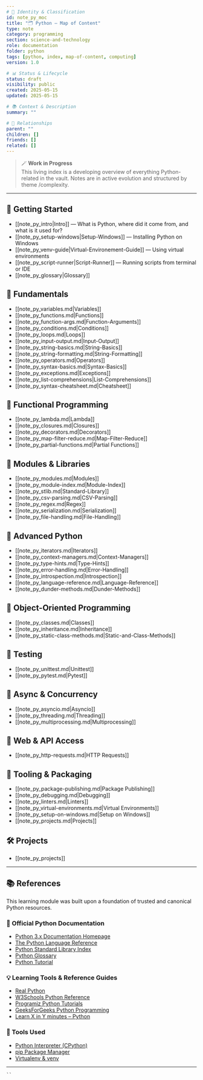 ```yaml
---
# 📄 Identity & Classification
id: note_py_moc
title: "🗂️ Python — Map of Content"
type: note
category: programming
section: science-and-technology
role: documentation
folder: python
tags: [python, index, map-of-content, computing]
version: 1.0

# 📊 Status & Lifecycle
status: draft
visibility: public
created: 2025-05-15
updated: 2025-05-15

# 📚 Context & Description
summary: ""

# 🧱 Relationships
parent: ""
children: []
friends: []
related: []
---
```


> 🪄 **Work in Progress**  
> This living index is a developing overview of everything Python-related in the vault. Notes are in active evolution and structured by theme /complexity.

---

## 🔰 Getting Started

- [[note_py_intro|Intro]] — What is Python, where did it come from, and what is it used for?
- [[note_py_setup-windows|Setup-Windows]] — Installing Python on Windows
- [[note_py_venv-guide|Virtual-Environement-Guide]] — Using virtual environments
- [[note_py_script-runner|Script-Runner]] — Running scripts from terminal or IDE
- [[note_py_glossary|Glossary]]

## 📂 Fundamentals

- [[note_py_variables.md|Variables]]
- [[note_py_functions.md|Functions]]
- [[note_py_function-args.md|Function-Arguments]]
- [[note_py_conditions.md|Conditions]]
- [[note_py_loops.md|Loops]]
- [[note_py_input-output.md|Input-Output]]
- [[note_py_string-basics.md|String-Basics]]
- [[note_py_string-formatting.md|String-Formatting]]
- [[note_py_operators.md|Operators]]
- [[note_py_syntax-basics.md|Syntax-Basics]]
- [[note_py_exceptions.md|Exceptions]]
- [[note_py_list-comprehensions|List-Comprehensions]]
- [[note_py_syntax-cheatsheet.md|Cheatsheet]]

## 📂 Functional Programming

- [[note_py_lambda.md|Lambda]]
- [[note_py_closures.md|Closures]]
- [[note_py_decorators.md|Decorators]]
- [[note_py_map-filter-reduce.md|Map-Filter-Reduce]]
- [[note_py_partial-functions.md|Partial Functions]]

## 📂 Modules & Libraries

- [[note_py_modules.md|Modules]]
- [[note_py_module-index.md|Module-Index]]
- [[note_py_stlib.md|Standard-Library]]
- [[note_py_csv-parsing.md|CSV-Parsing]]
- [[note_py_regex.md|Regex]]
- [[note_py_serialization.md|Serialization]]
- [[note_py_file-handling.md|File-Handling]]

## 📂 Advanced Python

- [[note_py_iterators.md|Iterators]]
- [[note_py_context-managers.md|Context-Managers]]
- [[note_py_type-hints.md|Type-Hints]]
- [[note_py_error-handling.md|Error-Handling]]
- [[note_py_introspection.md|Introspection]]
- [[note_py_language-reference.md|Language-Reference]]
- [[note_py_dunder-methods.md|Dunder-Methods]]

## 📂 Object-Oriented Programming

- [[note_py_classes.md|Classes]]
- [[note_py_inheritance.md|Inheritance]]
- [[note_py_static-class-methods.md|Static-and-Class-Methods]]

## 📂 Testing

- [[note_py_unittest.md|Unittest]]
- [[note_py_pytest.md|Pytest]]

## 📂 Async & Concurrency

- [[note_py_asyncio.md|Asyncio]]
- [[note_py_threading.md|Threading]]
- [[note_py_multiprocessing.md|Multiprocessing]]

## 📂 Web & API Access

- [[note_py_http-requests.md|HTTP Requests]]

## 📂 Tooling & Packaging

- [[note_py_package-publishing.md|Package Publishing]]
- [[note_py_debugging.md|Debugging]]
- [[note_py_linters.md|Linters]]
- [[note_py_virtual-environments.md|Virtual Environments]]
- [[note_py_setup-on-windows.md|Setup on Windows]]
- [[note_py_projects.md|Projects]]

## 🛠️ Projects

- [[note_py_projects]]

---

## 📚 References

This learning module was built upon a foundation of trusted and canonical Python resources.

### 🐍 Official Python Documentation

- [Python 3.x Documentation Homepage](https://docs.python.org/3/)
- [The Python Language Reference](https://docs.python.org/3/reference/index.html)
- [Python Standard Library Index](https://docs.python.org/3/library/index.html)
- [Python Glossary](https://docs.python.org/3/glossary.html)
- [Python Tutorial](https://docs.python.org/3/tutorial/index.html)

### 💡 Learning Tools & Reference Guides

- [Real Python](https://realpython.com/)
- [W3Schools Python Reference](https://www.w3schools.com/python/)
- [Programiz Python Tutorials](https://www.programiz.com/python-programming)
- [GeeksForGeeks Python Programming](https://www.geeksforgeeks.org/python-programming-language/)
- [Learn X in Y minutes – Python](https://learnxinyminutes.com/docs/python/)

### 🔧 Tools Used

- [Python Interpreter (CPython)](https://github.com/python/cpython)
- [pip Package Manager](https://pip.pypa.io/)
- [Virtualenv & venv](https://docs.python.org/3/library/venv.html)

---

```folder-index-content
``
